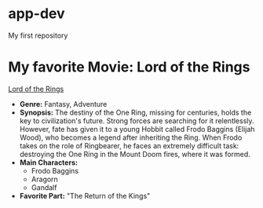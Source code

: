 # app-dev
My first repository
# My favorite Movie: Lord of the Rings

[Lord of the Rings](https://www.example.com)

* **Genre:** Fantasy, Adventure
* **Synopsis:**  The destiny of the One Ring, missing for centuries, holds the key to civilization's future. Strong forces are searching for it relentlessly. However, fate has given it to a young Hobbit called Frodo Baggins (Elijah Wood), who becomes a legend after inheriting the Ring. When Frodo takes on the role of Ringbearer, he faces an extremely difficult task: destroying the One Ring in the Mount Doom fires, where it was formed.
* **Main Characters:**
  - Frodo Baggins
  - Aragorn
  - Gandalf
* **Favorite Part:** "The Return of the Kings"
